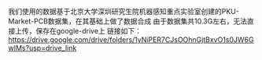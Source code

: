 我们使用的数据基于北京大学深圳研究生院机器感知重点实验室创建的PKU-Market-PCB数据集，在其基础上做了数据合成
由于数据集共10.3G左右，无法直接上传，保存在google-drive上
链接如下：
https://drive.google.com/drive/folders/1yNiPER7CJsOOhnGjtBxvO1s0JW6GwIMs?usp=drive_link
